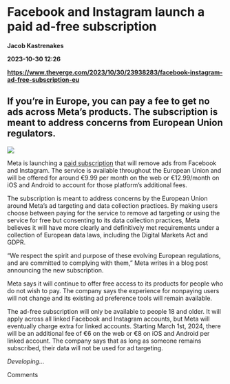 # Facebook and Instagram launch a paid ad-free subscription
**Jacob Kastrenakes**

**2023-10-30 12:26**

**https://www.theverge.com/2023/10/30/23938283/facebook-instagram-ad-free-subscription-eu**

If you’re in Europe, you can pay a fee to get no ads across Meta’s products. The subscription is meant to address concerns from European Union regulators.
----------------------------------------------------------------------------------------------------------------------------------------------------------

![](https://cdn.vox-cdn.com/thumbor/JNI9XWA_zSfNW0L1lUvgQhNvc8I=/0x0:2040x1360/1200x628/filters:focal(1020x680:1021x681)/cdn.vox-cdn.com/uploads/chorus_asset/file/23951346/STK040_VRG_Illo_N_Barclay_2_facebook.jpg)

Meta is launching a [paid subscription](https://about.fb.com/news/2023/10/facebook-and-instagram-to-offer-subscription-for-no-ads-in-europe/) that will remove ads from Facebook and Instagram. The service is available throughout the European Union and will be offered for around €9.99 per month on the web or €12.99/month on iOS and Android to account for those platform’s additional fees.

The subscription is meant to address concerns by the European Union around Meta’s ad targeting and data collection practices. By making users choose between paying for the service to remove ad targeting or using the service for free but consenting to its data collection practices, Meta believes it will have more clearly and definitively met requirements under a collection of European data laws, including the Digital Markets Act and GDPR.

“We respect the spirit and purpose of these evolving European regulations, and are committed to complying with them,” Meta writes in a blog post announcing the new subscription.

Meta says it will continue to offer free access to its products for people who do not wish to pay. The company says the experience for nonpaying users will not change and its existing ad preference tools will remain available.

The ad-free subscription will only be available to people 18 and older. It will apply across all linked Facebook and Instagram accounts, but Meta will eventually charge extra for linked accounts. Starting March 1st, 2024, there will be an additional fee of €6 on the web or €8 on iOS and Android per linked account. The company says that as long as someone remains subscribed, their data will not be used for ad targeting.

_Developing..._

Comments